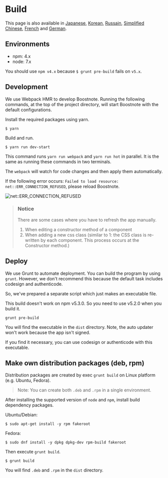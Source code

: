 # Build
This page is also available in [Japanese](https://github.com/BoostIO/Boostnote/blob/master/docs/jp/build.md), [Korean](https://github.com/BoostIO/Boostnote/blob/master/docs/ko/build.md), [Russain](https://github.com/BoostIO/Boostnote/blob/master/docs/ru/build.md), [Simplified Chinese](https://github.com/BoostIO/Boostnote/blob/master/docs/zh_CN/build.md), [French](https://github.com/BoostIO/Boostnote/blob/master/docs/fr/build.md) and [German](https://github.com/BoostIO/Boostnote/blob/master/docs/de/build.md).

## Environments
* npm: 4.x
* node: 7.x

You should use `npm v4.x` because `$ grunt pre-build` fails on `v5.x`.

## Development

We use Webpack HMR to develop Boostnote.
Running the following commands, at the top of the project directory, will start Boostnote with the default configurations.

Install the required packages using yarn.

```
$ yarn
```

Build and run.

```
$ yarn run dev-start
```

This command runs `yarn run webpack` and `yarn run hot` in parallel. It is the same as running these commands in two terminals.

The `webpack` will watch for code changes and then apply them automatically.

If the following error occurs: `Failed to load resource: net::ERR_CONNECTION_REFUSED`, please reload Boostnote.

![net::ERR_CONNECTION_REFUSED](https://cloud.githubusercontent.com/assets/11307908/24343004/081e66ae-1279-11e7-8d9e-7f478043d835.png)

> ### Notice
> There are some cases where you have to refresh the app manually.
> 1. When editing a constructor method of a component
> 2. When adding a new css class (similar to 1: the CSS class is re-written by each component. This process occurs at the Constructor method.)

## Deploy

We use Grunt to automate deployment.
You can build the program by using `grunt`. However, we don't recommend this because the default task includes codesign and authenticode.

So, we've prepared a separate script which just makes an executable file.

This build doesn't work on npm v5.3.0. So you need to use v5.2.0 when you build it.

```
grunt pre-build
```

You will find the executable in the `dist` directory. Note, the auto updater won't work because the app isn't signed.

If you find it necessary, you can use codesign or authenticode with this executable.

## Make own distribution packages (deb, rpm)

Distribution packages are created by exec `grunt build` on Linux platform (e.g. Ubuntu, Fedora).

> Note: You can create both `.deb` and `.rpm` in a single environment.

After installing the supported version of `node` and `npm`, install build dependency packages.


Ubuntu/Debian:

```
$ sudo apt-get install -y rpm fakeroot
```

Fedora:

```
$ sudo dnf install -y dpkg dpkg-dev rpm-build fakeroot
```

Then execute `grunt build`.

```
$ grunt build
```

You will find `.deb` and `.rpm` in the `dist` directory.
